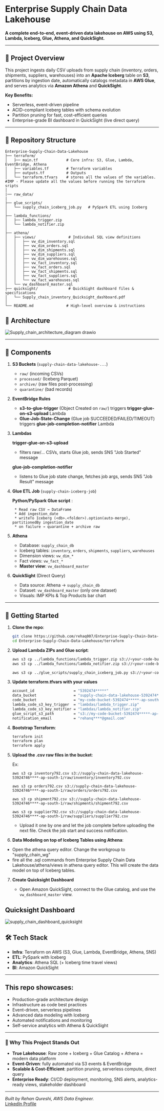 # Enterprise Supply Chain Data Lakehouse

**A complete end-to-end, event-driven data lakehouse on AWS using S3, Lambda, Iceberg, Glue, Athena, and QuickSight.**

---

## 🎯 Project Overview

This project ingests daily CSV uploads from supply chain (inventory, orders, shipments, suppliers, warehouses) into an **Apache Iceberg** table on **S3**, partitions by ingestion date, automatically catalogs metadata in **AWS Glue**, and serves analytics via **Amazon Athena** and **QuickSight**.

**Key Benefits:**

* Serverless, event-driven pipeline
* ACID-compliant Iceberg tables with schema evolution
* Partition pruning for fast, cost-efficient queries
* Enterprise-grade BI dashboard in QuickSight (live direct query)

---

## 📂 Repository Structure

```
Enterprise-Supply-Chain-Data-Lakehouse
├── terraform/
│   ├── main.tf             # Core infra: S3, Glue, Lambda, EventBridge, Athena
│   ├── variables.tf        # Terraform variables
│   ├── outputs.tf          # Outputs
│   └── terraform.tfvars    # stores all the values of the variables. #IMP - Please update all the values before running the terraform sripts
│   
|── raw_data/
|    
├── glue_scripts/
│   └── supply_chain_iceberg_job.py   # PySpark ETL using Iceberg
│
├── lambda_functions/
│   ├── lambda_trigger.zip
│   └── lambda_notifier.zip
│
├── athena/
│   ├── views/               # Individual SQL view definitions
│   │   ├── vw_dim_inventory.sql
│   │   ├── vw_dim_orders.sql
│   │   ├── vw_dim_shipments.sql
│   │   ├── vw_dim_suppliers.sql
│   │   ├── vw_dim_warehouses.sql
│   │   ├── vw_fact_inventory.sql
│   │   ├── vw_fact_orders.sql
│   │   ├── vw_fact_shipments.sql
│   │   ├── vw_fact_suppliers.sql
│   │   └── vw_fact_warehouses.sql
│   └── vw_dashboard_master.sql
├── quicksight/              # QuickSight dashboard files & specifications
│   └── Supply_chain_inventory_Quicksight_dashboard.pdf
│
└── README.md               # High-level overview & instructions

```

## 📐 Architecture

![Supply_chain_architecture_diagram drawio](https://github.com/user-attachments/assets/2f4c8e33-1747-4120-8963-039d0c265a7c)


---

## 🔧 Components

1. **S3 Buckets** (`supply-chain-data-lakehouse-...`)

   * `raw/` (incoming CSVs)
   * `processed/` (Iceberg Parquet)
   * `archive/` (raw files post-processing)
   * `quarantine/` (bad records)

2. **EventBridge Rules**

   * **s3-to-glue-trigger** (Object Created on `raw/`) triggers **trigger-glue-on-s3-upload** Lambda
   * **Glue-Job-State-Change** (Glue job SUCCEEDED/FAILED/TIMEOUT) triggers **glue-job-completion-notifier** Lambda

3. **Lambdas**

    **trigger-glue-on-s3-upload**

    * filters raw/... CSVs, starts Glue job, sends SNS "Job Started" message


    **glue-job-completion-notifier**

    * listens to Glue job state change, fetches job args, sends SNS "Job Result" message


4. **Glue ETL Job** (`supply-chain-iceberg-job`)


      **Python/PySpark Glue script** :
  
        * Read raw CSV → DataFrame
        * Add ingestion_date
        * writeTo Iceberg (<db>.<folder>).option(auto-merge), partitionedBy ingestion_date
        * on failure → quarantine + archive raw


5. **Athena**

   * Database: `supply_chain_db`
   * Iceberg tables: `inventory`, `orders`, `shipments`, `suppliers`, `warehouses`
   * Dimension views: `vw_dim_*`
   * Fact views: `vw_fact_*`
   * **Master view**: `vw_dashboard_master`


6. **QuickSight** (Direct Query)

   * Data source: Athena → `supply_chain_db`
   * Dataset: `vw_dashboard_master` (only one dataset)
   * Visuals: IMP KPIs & Top Products bar chart

---

## 🚀 Getting Started

1. **Clone the repo**:

   ```bash
   git clone https://github.com/rehaq007/Enterprise-Supply-Chain-Data-Lakehouse.git
   cd Enterprise-Supply-Chain-Data-Lakehouse/terraform
   ```

2. **Upload Lambda ZIPs and Glue script**:

   ```bash
   aws s3 cp ../lambda_functions/lambda_trigger.zip s3://<your-code-bucket>/lambdas/
   aws s3 cp ../lambda_functions/lambda_notifier.zip s3://<your-code-bucket>/lambdas/

   aws s3 cp ../glue_scripts/supply_chain_iceberg_job.py s3://<your-code-bucket>/glue_scripts/supply_chain_iceberg_job.py"
   
   ```

3. **Update terraform.tfvars with your values**

   ```bash
   account_id                  = "5392474*****"
   data_bucket                 = "supply-chain-data-lakehouse-5392474*****-ap-south-1"
   code_bucket                 = "my-code-bucket-5392474*****-ap-south-1"
   lambda_code_s3_key_trigger  = "lambdas/lambda_trigger.zip"
   lambda_code_s3_key_notifier = "lambdas/lambda_notifier.zip"
   glue_script_s3_path         = "s3://my-code-bucket-5392474*****-ap-south-1/glue_scripts/supply_chain_iceberg_job.py"
   notification_email          = "rehanq****@gmail.com"
   ```

4. **Bootstrap Terraform**:

   ```bash
   terraform init
   terraform plan
   terraform apply
   ```
5. **Upload the .csv raw files in the bucket**:

   Ex:

       aws s3 cp inventory792.csv s3://supply-chain-data-lakehouse-53924746****-ap-south-1/raw/inventory/inventory792.csv

       aws s3 cp orders792.csv s3://supply-chain-data-lakehouse-53924746****-ap-south-1/raw/orders/orders792.csv

       aws s3 cp shipment792.csv s3://supply-chain-data-lakehouse-53924746****-ap-south-1/raw/shipments/shipment792.csv

       aws s3 cp supplier792.csv s3://supply-chain-data-lakehouse-53924746****-ap-south-1/raw/suppliers/supplier792.csv

     * Upload it one by one and let the job complete before uploading the next file. Check the job start and success notification.

   
6. **Data Modeling on top of Iceberg Tables using Athena**:

  * Open the athena query editor. Change the workgroup to "supply_chain_wg"
  * fire all the .sql commands from Enterprise Supply Chain Data Lakehouse/athena/views in athena query editor. This will create the data model on top of Iceberg tables.
 
   

7. **Create Quicksight Dashboard**

   * Open Amazon QuickSight, connect to the Glue catalog, and use the `vw_dashboard_master` view.

    
## Quicksight Dashboard

![supply_chain_dashboard_quicksight](https://github.com/user-attachments/assets/9d0b62d4-6c85-4df3-a671-1ea7deb37b38)


## 🛠️ Tech Stack

* **Infra**: Terraform on AWS (S3, Glue, Lambda, EventBridge, Athena, SNS)
* **ETL**: PySpark with Iceberg
* **Analytics**: Athena SQL (+ Iceberg time travel views)
* **BI**: Amazon QuickSight

---

## This repo showcases:

* Production-grade architecture design
* Infrastructure as code best practices
* Event-driven, serverless pipelines
* Advanced data modeling with Iceberg
* Automated notifications and monitoring
* Self-service analytics with Athena & QuickSight

---

### 🔑 Why This Project Stands Out

* **True Lakehouse**: Raw zone + Iceberg + Glue Catalog + Athena = modern data platform
* **Event‑Driven**: fully automated via S3 events & EventBridge
* **Scalable & Cost‑Efficient**: partition pruning, serverless compute, direct query
* **Enterprise Ready**: CI/CD deployment, monitoring, SNS alerts, analytics-ready views, stakeholder dashboard

---

*Built by Rehan Qureshi, AWS Data Engineer.*  
[LinkedIn Profile](https://www.linkedin.com/in/rehan-qureshi-4a1078302/)


